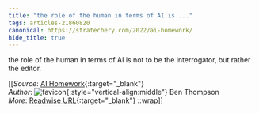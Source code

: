 ```yaml
---
title: "the role of the human in terms of AI is ..."
tags: articles-21860820
canonical: https://stratechery.com/2022/ai-homework/
hide_title: true
---
```


the role of the human in terms of AI is not to be the interrogator, but rather the editor.


[[_Source_: [AI Homework](https://stratechery.com/2022/ai-homework/){:target="_blank"}<br>
_Author_: ![favicon](https://s2.googleusercontent.com/s2/favicons?domain=stratechery.com){:style="vertical-align:middle"} Ben Thompson<br>
_More_: [Readwise URL](https://readwise.io/open/432361172){:target="_blank"}
::wrap]]